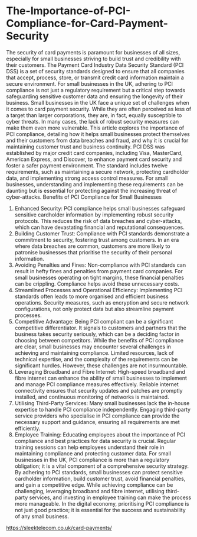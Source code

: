 # The-Importance-of-PCI-Compliance-for-Card-Payment-Security
The security of card payments is paramount for businesses of all sizes, especially for small businesses striving to build trust and credibility with their customers. 
The Payment Card Industry Data Security Standard (PCI DSS) is a set of security standards designed to ensure that all companies that accept, process, store, or transmit credit card information maintain a secure environment. For small businesses in the UK, adhering to PCI compliance is not just a regulatory requirement but a critical step towards safeguarding sensitive customer data and ensuring the longevity of their business.
Small businesses in the UK face a unique set of challenges when it comes to card payment security. While they are often perceived as less of a target than larger corporations, they are, in fact, equally susceptible to cyber threats. In many cases, the lack of robust security measures can make them even more vulnerable. This article explores the importance of PCI compliance, detailing how it helps small businesses protect themselves and their customers from data breaches and fraud, and why it is crucial for maintaining customer trust and business continuity.
PCI DSS was established by major credit card companies, including Visa, MasterCard, American Express, and Discover, to enhance payment card security and foster a safer payment environment. The standard includes twelve requirements, such as maintaining a secure network, protecting cardholder data, and implementing strong access control measures. For small businesses, understanding and implementing these requirements can be daunting but is essential for protecting against the increasing threat of cyber-attacks.
Benefits of PCI Compliance for Small Businesses
1.	Enhanced Security: PCI compliance helps small businesses safeguard sensitive cardholder information by implementing robust security protocols. This reduces the risk of data breaches and cyber-attacks, which can have devastating financial and reputational consequences.
2.	Building Customer Trust: Compliance with PCI standards demonstrate a commitment to security, fostering trust among customers. In an era where data breaches are common, customers are more likely to patronise businesses that prioritise the security of their personal information.
3.	Avoiding Penalties and Fines: Non-compliance with PCI standards can result in hefty fines and penalties from payment card companies. For small businesses operating on tight margins, these financial penalties can be crippling. Compliance helps avoid these unnecessary costs.
4.	Streamlined Processes and Operational Efficiency: Implementing PCI standards often leads to more organised and efficient business operations. Security measures, such as encryption and secure network configurations, not only protect data but also streamline payment processes.
5.	Competitive Advantage: Being PCI compliant can be a significant competitive differentiator. It signals to customers and partners that the business takes security seriously, which can be a deciding factor in choosing between competitors.
While the benefits of PCI compliance are clear, small businesses may encounter several challenges in achieving and maintaining compliance. Limited resources, lack of technical expertise, and the complexity of the requirements can be significant hurdles. However, these challenges are not insurmountable.
1.	Leveraging Broadband and Fibre Internet: High-speed broadband and fibre internet can enhance the ability of small businesses to implement and manage PCI compliance measures effectively. Reliable internet connectivity ensures that security updates and patches are promptly installed, and continuous monitoring of networks is maintained.
2.	Utilising Third-Party Services: Many small businesses lack the in-house expertise to handle PCI compliance independently. Engaging third-party service providers who specialise in PCI compliance can provide the necessary support and guidance, ensuring all requirements are met efficiently.
3.	Employee Training: Educating employees about the importance of PCI compliance and best practices for data security is crucial. Regular training sessions can help employees understand their role in maintaining compliance and protecting customer data.
For small businesses in the UK, PCI compliance is more than a regulatory obligation; it is a vital component of a comprehensive security strategy. By adhering to PCI standards, small businesses can protect sensitive cardholder information, build customer trust, avoid financial penalties, and gain a competitive edge. 
While achieving compliance can be challenging, leveraging broadband and fibre internet, utilising third-party services, and investing in employee training can make the process more manageable. In the digital economy, prioritising PCI compliance is not just good practice; it is essential for the success and sustainability of any small business.

https://sleektelecom.co.uk/card-payments/
